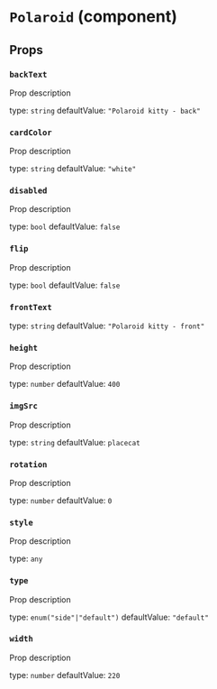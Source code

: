 `Polaroid` (component)
======================



Props
-----

### `backText`

Prop description

type: `string`
defaultValue: `"Polaroid kitty - back"`


### `cardColor`

Prop description

type: `string`
defaultValue: `"white"`


### `disabled`

Prop description

type: `bool`
defaultValue: `false`


### `flip`

Prop description

type: `bool`
defaultValue: `false`


### `frontText`

type: `string`
defaultValue: `"Polaroid kitty - front"`


### `height`

Prop description

type: `number`
defaultValue: `400`


### `imgSrc`

Prop description

type: `string`
defaultValue: `placecat`


### `rotation`

Prop description

type: `number`
defaultValue: `0`


### `style`

Prop description

type: `any`


### `type`

Prop description

type: `enum("side"|"default")`
defaultValue: `"default"`


### `width`

Prop description

type: `number`
defaultValue: `220`

